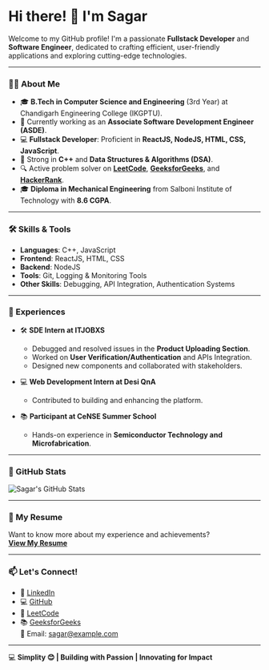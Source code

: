 # Hi there! 👋 I'm Sagar  

Welcome to my GitHub profile! I'm a passionate **Fullstack Developer** and **Software Engineer**, dedicated to crafting efficient, user-friendly applications and exploring cutting-edge technologies.  

---

### 👨‍💻 About Me  

- 🎓 **B.Tech in Computer Science and Engineering** (3rd Year) at Chandigarh Engineering College (IKGPTU).  
- 🏢 Currently working as an **Associate Software Development Engineer (ASDE)**.  
- 💻 **Fullstack Developer**: Proficient in **ReactJS, NodeJS, HTML, CSS, JavaScript**.  
- 🌟 Strong in **C++** and **Data Structures & Algorithms (DSA)**.  
- 🔍 Active problem solver on **[LeetCode](https://leetcode.com/)**, **[GeeksforGeeks](https://www.geeksforgeeks.org/)**, and **[HackerRank](https://www.hackerrank.com/)**.  
- 🎓 **Diploma in Mechanical Engineering** from Salboni Institute of Technology with **8.6 CGPA**.  

---

### 🛠️ Skills & Tools  

- **Languages**: C++, JavaScript  
- **Frontend**: ReactJS, HTML, CSS  
- **Backend**: NodeJS  
- **Tools**: Git, Logging & Monitoring Tools  
- **Other Skills**: Debugging, API Integration, Authentication Systems  

---

### 🌟 Experiences  

- 🛠️ **SDE Intern at ITJOBXS**  
  - Debugged and resolved issues in the **Product Uploading Section**.  
  - Worked on **User Verification/Authentication** and APIs Integration.  
  - Designed new components and collaborated with stakeholders.  

- 💻 **Web Development Intern at Desi QnA**  
  - Contributed to building and enhancing the platform.  

- 📚 **Participant at CeNSE Summer School**  
  - Hands-on experience in **Semiconductor Technology and Microfabrication**.  

---

### 📂 GitHub Stats  

![Sagar's GitHub Stats](https://github-readme-stats.vercel.app/api?username=your-github-username&show_icons=true&theme=default&token=your-token)
 

---

### 📄 My Resume  

Want to know more about my experience and achievements?  
[**View My Resume**](https://drive.google.com/file/d/your-resume-id/view?usp=sharing)  

---

### 📫 Let's Connect!  

- 💼 [LinkedIn](https://linkedin.com/in/)  
- 💻 [GitHub](https://github.com/)  
- 🎯 [LeetCode](https://leetcode.com/)  
- 📚 [GeeksforGeeks](https://www.geeksforgeeks.org/)  
📧 Email: [sagar@example.com](mailto:sagar@example.com)  

---

💻 **Simplity 😊 | Building with Passion | Innovating for Impact**
